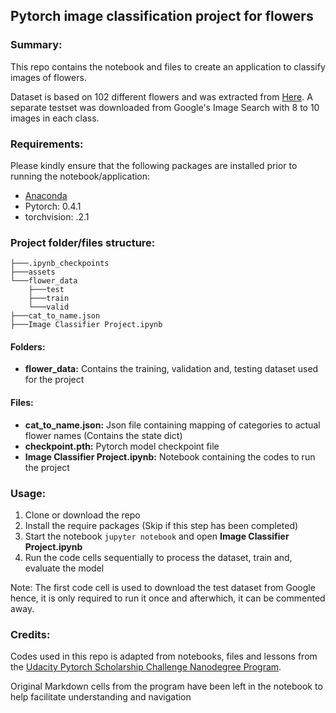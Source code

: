 ## Pytorch image classification project for flowers

### **Summary:**
This repo contains the notebook and files to create an application to classify images of flowers.

Dataset is based on 102 different flowers and was extracted from [Here](http://www.robots.ox.ac.uk/~vgg/data/flowers/102/index.html). A separate testset was downloaded from Google's Image Search with 8 to 10 images in each class.

### **Requirements:**
Please kindly ensure that the following packages are installed prior to running the notebook/application:

* [Anaconda](https://www.anaconda.com/download/)
* Pytorch: 0.4.1
* torchvision: .2.1

### **Project folder/files structure:**
```
├───.ipynb_checkpoints
├───assets
└───flower_data
    ├───test
    ├───train
    └───valid
├───cat_to_name.json
├───Image Classifier Project.ipynb
```

#### Folders:
* **flower_data:** Contains the training, validation and, testing dataset used for the project

#### Files:
* **cat_to_name.json:** Json file containing mapping of categories to actual flower names (Contains the state dict)
* **checkpoint.pth:** Pytorch model checkpoint file
* **Image Classifier Project.ipynb:** Notebook containing the codes to run the project

### **Usage:**
1. Clone or download the repo
2. Install the require packages (Skip if this step has been completed)
3. Start the notebook `jupyter notebook` and open **Image Classifier Project.ipynb**
4. Run the code cells sequentially to process the dataset, train and, evaluate the model

Note: The first code cell is used to download the test dataset from Google hence, it is only required to run it once and afterwhich, it can be commented away.

### **Credits:**
Codes used in this repo is adapted from notebooks, files and lessons from the [Udacity Pytorch Scholarship Challenge Nanodegree Program](https://www.udacity.com/facebook-pytorch-scholarship).

Original Markdown cells from the program have been left in the notebook to help facilitate understanding and navigation